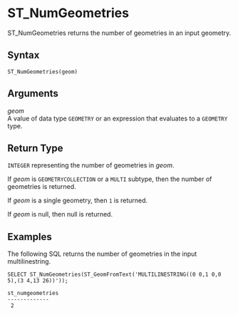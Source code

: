 # ST\_NumGeometries<a name="ST_NumGeometries-function"></a>

ST\_NumGeometries returns the number of geometries in an input geometry\. 

## Syntax<a name="ST_NumGeometries-function-syntax"></a>

```
ST_NumGeometries(geom)
```

## Arguments<a name="ST_NumGeometries-function-arguments"></a>

 *geom*   
A value of data type `GEOMETRY` or an expression that evaluates to a `GEOMETRY` type\. 

## Return Type<a name="ST_NumGeometries-function-return"></a>

`INTEGER` representing the number of geometries in *geom*\. 

If *geom* is `GEOMETRYCOLLECTION` or a `MULTI` subtype, then the number of geometries is returned\. 

If *geom* is a single geometry, then `1` is returned\. 

If *geom* is null, then null is returned\. 

## Examples<a name="ST_NumGeometries-function-examples"></a>

The following SQL returns the number of geometries in the input multilinestring\. 

```
SELECT ST_NumGeometries(ST_GeomFromText('MULTILINESTRING((0 0,1 0,0 5),(3 4,13 26))'));
```

```
st_numgeometries
-------------
 2
```